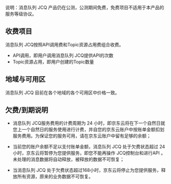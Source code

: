 说明：消息队列 JCQ 产品仍在公测，公测期间免费，免费项目不适用于本产品的服务等级协议。

## 收费项目

消息队列 JCQ按照API调用费和Topic资源占用费组合收费。

- API调用，即用户调用消息队列 JCQ提供API的次数
- Topic资源占用，即用户创建的Topic数量

## 地域与可用区

消息队列 JCQ 目前在各个地域的各个可用区中价格一致。

## 欠费/到期说明

- 消息队列 JCQ服务费用的计费周期为 24 小时，即京东云将在下一个自然日就您上一个自然日的服务使用进行计费，并自您的京东云账户中按账单金额扣划服务费用。为保证您的服务可用，请在京东云账户中留有足够的余额；

- 当前您的账户余额不足以支付账单金额，消息队列 JCQ 处于欠费状态超过 24小时，京东云将暂停为您提供服务，即您不能再操作 JCQ控制台和进行API 。未处理的消息数据将自动释放，被释放的数据不可恢复；

- 当消息队列 JCQ 处于欠费状态超过168小时，京东云将停止为您提供服务，释放所有资源，原来的业务数据不可恢复。
